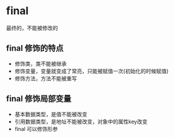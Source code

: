 # final
最终的，不能被修改的

## final 修饰的特点
- 修饰类，类不能被继承
- 修饰变量，变量就变成了常亮，只能被赋值一次(初始化的时候赋值)
- 修饰方法，方法不能被重写

## final 修饰局部变量
- 基本数据类型，是值不能被改变
- 引用数据类型，是地址不能被改变，对象中的属性key改变
- final 可以修饰形参